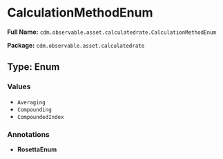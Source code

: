 # CalculationMethodEnum

**Full Name:** `cdm.observable.asset.calculatedrate.CalculationMethodEnum`

**Package:** `cdm.observable.asset.calculatedrate`

## Type: Enum

### Values

- `Averaging`
- `Compounding`
- `CompoundedIndex`
### Annotations

- **RosettaEnum**

